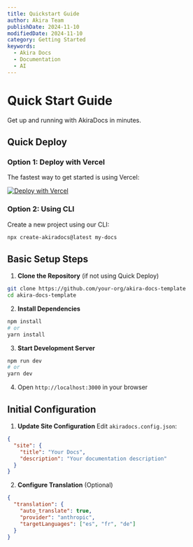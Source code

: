 ```yaml
---
title: Quickstart Guide
author: Akira Team
publishDate: 2024-11-10
modifiedDate: 2024-11-10
category: Getting Started
keywords:
  - Akira Docs
  - Documentation
  - AI
---
```



# Quick Start Guide

Get up and running with AkiraDocs in minutes.

## Quick Deploy

### Option 1: Deploy with Vercel
The fastest way to get started is using Vercel:

[![Deploy with Vercel](https://vercel.com/button)](https://vercel.com/new/clone?repository-url=https%3A%2F%2Fgithub.com%2FCloud-Code-AI%2Fakiradocs-template)

### Option 2: Using CLI
Create a new project using our CLI:

```bash
npx create-akiradocs@latest my-docs
```

## Basic Setup Steps

1. **Clone the Repository** (if not using Quick Deploy)
```bash
git clone https://github.com/your-org/akira-docs-template
cd akira-docs-template
```

2. **Install Dependencies**
```bash
npm install
# or
yarn install
```

3. **Start Development Server**
```bash
npm run dev
# or
yarn dev
```

4. Open `http://localhost:3000` in your browser

## Initial Configuration

1. **Update Site Configuration**
Edit `akiradocs.config.json`:
```json
{
  "site": {
    "title": "Your Docs",
    "description": "Your documentation description"
  }
}
```

2. **Configure Translation** (Optional)
```json
{
  "translation": {
    "auto_translate": true,
    "provider": "anthropic",
    "targetLanguages": ["es", "fr", "de"]
  }
}
```
